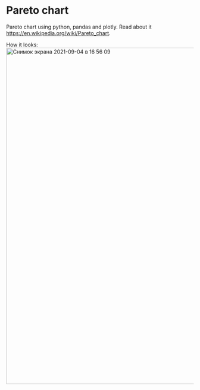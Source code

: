 # Pareto chart 
Pareto chart using python, pandas and plotly. Read about it https://en.wikipedia.org/wiki/Pareto_chart.

How it looks:
<img width="905" alt="Снимок экрана 2021-09-04 в 16 56 09" src="https://user-images.githubusercontent.com/7578492/132096976-48c08846-8579-40a2-b4ac-6863cf2965de.png">

